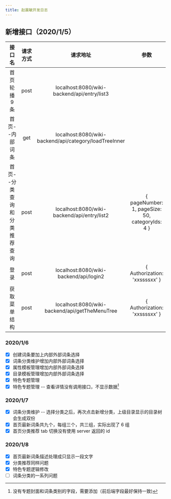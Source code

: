```yaml
---
title: 赵晨敏开发日志
---
```


## 新增接口（2020/1/5）

| 接口名 | 请求方式 | 请求地址 | 参数 |
|:---:|:---:|:---:| :---: |
| 首页轮播 9 条 | post | localhost:8080/wiki-backend/api/entry/list3 |  |
| 首页--内部词条 | get | localhost:8080/wiki-backend/api/category/loadTreeInner |  |
| 首页--分类查询和分类推荐查询 | post | localhost:8080/wiki-backend/api/entry/list2 | { pageNumber: 1, pageSize: 50, categoryIds: 4 } |
| 登录 | post | localhost:8080/wiki-backend/api/login2 | { Authorization: 'xxssssxx' } |
| 获取菜单结构 | post | localhost:8080/wiki-backend/api/getTheMenuTree | { Authorization: 'xxssssxx' }

### 2020/1/6

- [x] 创建词条要加上内部外部词条选择
- [x] 词条分类维护增加内部外部词条选择
- [x] 属性模板管理增加内部外部词条选择
- [x] 目录模板管理增加内部外部词条选择
- [x] 特色专题管理
- [x] 特色专题管理 -- 查看详情没有调用接口，不显示数据[^1]

[^1]: 没有专题封面和词条类别的字段，需要添加（前后端字段最好保持一致)

### 2020/1/7

- [x] 词条分类维护 -- 选择分类之后，再次点击新增分类，上级目录显示的目录树会生成双份
- [x] 首页最新词条共九个，每组三个，共三组，实际出现了 6 组
- [x] 首页分类推荐 tab 切换没有使用 server 返回的 id

### 2020/1/8

- [x] 首页最新词条描述处理成只显示一段文字
- [x] 分类推荐同样问题
- [x] 特色专题逻辑修改
- [ ] 词条分类的一系列问题